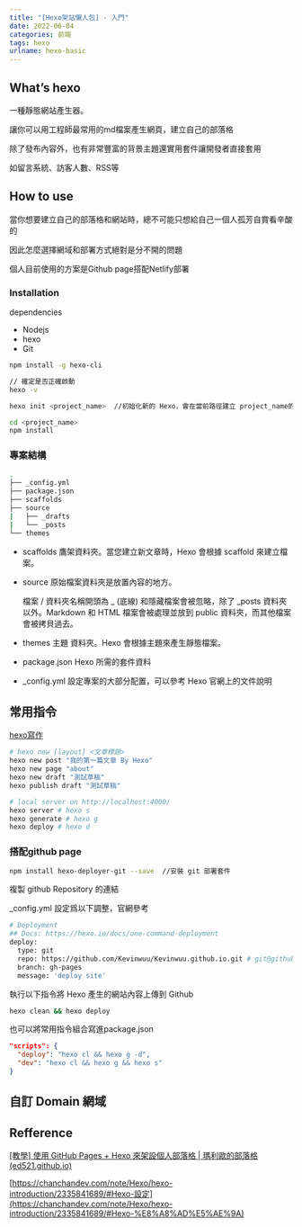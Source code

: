 ```yaml
---
title: "[Hexo架站懶人包] - 入門"
date: 2022-06-04
categories: 前端
tags: hexo
urlname: hexo-basic
---
```



## What’s hexo

一種靜態網站產生器。

讓你可以用工程師最常用的md檔案產生網頁，建立自己的部落格

除了發布內容外，也有非常豐富的背景主題還實用套件讓開發者直接套用

如留言系統、訪客人數、RSS等

<!--more-->

## How to use

當你想要建立自己的部落格和網站時，總不可能只想給自己一個人孤芳自賞看辛酸的

因此怎麼選擇網域和部署方式絕對是分不開的問題

個人目前使用的方案是Github page搭配Netlify部署

### Installation

dependencies

- Nodejs
- hexo
- Git

```bash
npm install -g hexo-cli

// 確定是否正確啟動
hexo -v
```

```bash
hexo init <project_name>  //初始化新的 Hexo，會在當前路徑建立 project_name的資料夾

cd <project_name>
npm install

```

### 專案結構

```bash
.
├── _config.yml
├── package.json
├── scaffolds
├── source
|   ├── _drafts
|   └── _posts
└── themes

```

- scaffolds
鷹架資料夾。當您建立新文章時，Hexo 會根據 scaffold 來建立檔案。
- source
原始檔案資料夾是放置內容的地方。
    
    檔案 / 資料夾名稱開頭為 _ (底線) 和隱藏檔案會被忽略，除了 _posts 資料夾以外。Markdown 和 HTML 檔案會被處理並放到 public 資料夾，而其他檔案會被拷貝過去。
    
- themes
主題 資料夾。Hexo 會根據主題來產生靜態檔案。
- package.json
Hexo 所需的套件資料
- _config.yml
設定專案的大部分配置，可以參考 Hexo 官網上的文件說明

## 常用指令

[hexo寫作](https://hexo.io/zh-tw/docs/writing.html)

```bash
# hexo new [layout] <文章標題>
hexo new post "我的第一篇文章 By Hexo"
hexo new page "about"
hexo new draft "測試草稿"
hexo publish draft "測試草稿"

# local server on http://localhost:4000/
hexo server # hexo s
hexo generate # hexo g
hexo deploy # hexo d
```

### 搭配github page

```bash
npm install hexo-deployer-git --save  //安裝 git 部署套件
```

複製 github Repository 的連結

_config.yml 設定爲以下調整，官網參考

```bash
# Deployment
## Docs: https://hexo.io/docs/one-command-deployment
deploy:
  type: git
  repo: https://github.com/Kevinwuu/Kevinwuu.github.io.git # git@github.com:<github_username>/<github_username>.github.io.git
  branch: gh-pages
  message: 'deploy site'
```

執行以下指令將 Hexo 產生的網站內容上傳到 Github

```bash
hexo clean && hexo deploy
```

也可以將常用指令組合寫進package.json

```json
"scripts": {
  "deploy": "hexo cl && hexo g -d",
  "dev": "hexo cl && hexo g && hexo s"
}
```


## 自訂 Domain 網域

## Refference

[[教學] 使用 GitHub Pages + Hexo 來架設個人部落格 | 瑪利歐的部落格 (ed521.github.io)](https://ed521.github.io/2019/07/hexo-install/)

[https://chanchandev.com/note/Hexo/hexo-introduction/2335841689/#Hexo-設定](https://chanchandev.com/note/Hexo/hexo-introduction/2335841689/#Hexo-%E8%A8%AD%E5%AE%9A)